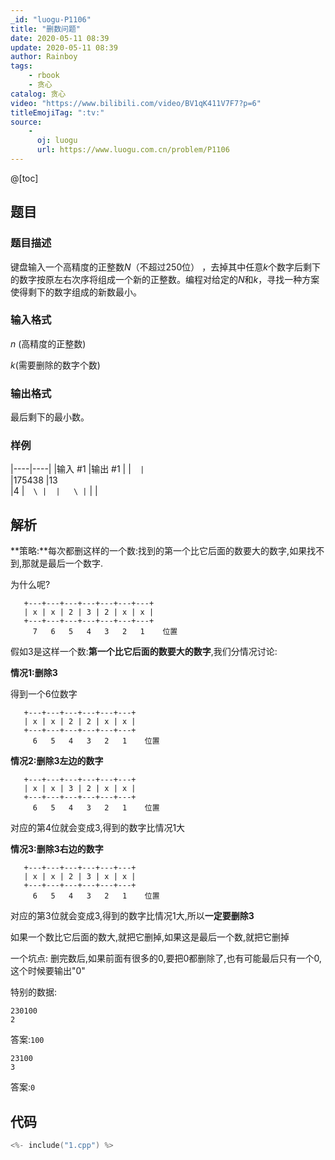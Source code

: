 ```yaml
---
_id: "luogu-P1106"
title: "删数问题"
date: 2020-05-11 08:39
update: 2020-05-11 08:39
author: Rainboy
tags:
    - rbook
    - 贪心
catalog: 贪心
video: "https://www.bilibili.com/video/BV1qK411V7F7?p=6"
titleEmojiTag: ":tv:"
source: 
    - 
      oj: luogu
      url: https://www.luogu.com.cn/problem/P1106
---
```


@[toc]

## 题目



### 题目描述

键盘输入一个高精度的正整数$N$（不超过$250$位） ，去掉其中任意$k$个数字后剩下的数字按原左右次序将组成一个新的正整数。编程对给定的$N$和$k$，寻找一种方案使得剩下的数字组成的新数最小。






### 输入格式
$n$ (高精度的正整数)

$k$(需要删除的数字个数)




### 输出格式

最后剩下的最小数。




### 样例

|----|----|
|输入 #1  |输出 #1  |
|```  |```  \
|175438   |13  \
|4  |```  \
|  |   \
|```  |   |




## 解析


**策略:**每次都删这样的一个数:找到的第一个比它后面的数要大的数字,如果找不到,那就是最后一个数字.

为什么呢?

```
   +---+---+---+---+---+---+---+
   | x | x | 2 | 3 | 2 | x | x |
   +---+---+---+---+---+---+---+
     7   6   5   4   3   2   1    位置
```
假如3是这样一个数:**第一个比它后面的数要大的数字**,我们分情况讨论:

**情况1:删除3**

得到一个6位数字

```
   +---+---+---+---+---+---+
   | x | x | 2 | 2 | x | x |
   +---+---+---+---+---+---+
     6   5   4   3   2   1    位置
```

**情况2:删除3左边的数字**


```
   +---+---+---+---+---+---+
   | x | x | 3 | 2 | x | x |
   +---+---+---+---+---+---+
     6   5   4   3   2   1    位置
```

对应的第4位就会变成3,得到的数字比情况1大


**情况3:删除3右边的数字**

```
   +---+---+---+---+---+---+
   | x | x | 2 | 3 | x | x |
   +---+---+---+---+---+---+
     6   5   4   3   2   1    位置
```

对应的第3位就会变成3,得到的数字比情况1大,所以**一定要删除3**



如果一个数比它后面的数大,就把它删掉,如果这是最后一个数,就把它删掉

一个坑点: 删完数后,如果前面有很多的0,要把0都删除了,也有可能最后只有一个0,这个时候要输出"0"


特别的数据:

```
230100
2
```

答案:`100`

```
23100
3
```
答案:`0`



## 代码

```c
<%- include("1.cpp") %>
```
